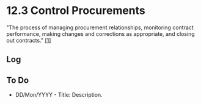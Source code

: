 # 12.3 Control Procurements

"The process of managing procurement relationships, monitoring contract
performance, making changes and corrections as appropriate, and closing out
contracts." [[1]](../home.md#references)

## Log

## To Do

- DD/Mon/YYYY - Title: Description.
